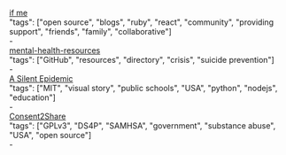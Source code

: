 [if me](https://www.if-me.org/)<br />
"tags": ["open source", "blogs", "ruby", "react", "community", "providing support", "friends", "family", "collaborative"]<br />
-<br />
[mental-health-resources](https://github.com/agelender/mental-health-resources)<br />
"tags": ["GitHub", "resources", "directory", "crisis", "suicide prevention"]<br />
-<br />
[A Silent Epidemic](https://github.com/nprapps/mental-health)<br />
"tags": ["MIT", "visual story", "public schools", "USA", "python", "nodejs", "education"]<br />
-<br />
[Consent2Share](https://github.com/bhits/consent2share)<br />
"tags": ["GPLv3", "DS4P", "SAMHSA", "government", "substance abuse", "USA", "open source"]<br />
-<br />
